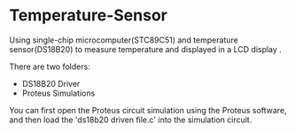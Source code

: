 # Temperature-Sensor
Using single-chip microcomputer(STC89C51) and temperature sensor(DS18B20) to measure temperature and displayed in a LCD display .

There are two folders:
- DS18B20 Driver
- Proteus Simulations

You can first open the Proteus circuit simulation using the Proteus software, and then load the 'ds18b20 driven file.c' into the simulation circuit.

